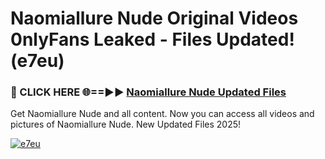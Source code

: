 # Naomiallure Nude Original Videos 0nlyFans Leaked - Files Updated! (e7eu)

<h3>🔴 CLICK HERE 🌐==►► <a href="https://tinyurl.com/y5r63du9" rel="nofollow">Naomiallure Nude Updated Files</a></h3>

Get Naomiallure Nude and all content. Now you can access all videos and pictures of Naomiallure Nude. New Updated Files 2025!

[![e7eu](https://i.imgur.com/UVo9nyh.gif)](https://tinyurl.com/y5r63du9)